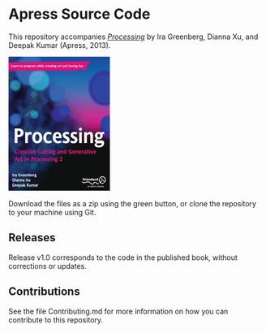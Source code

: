 # Apress Source Code

This repository accompanies [*Processing*](http://www.apress.com/9781430244646) by Ira Greenberg, Dianna Xu, and Deepak Kumar (Apress, 2013).

![Cover image](9781430244646.jpg)

Download the files as a zip using the green button, or clone the repository to your machine using Git.

## Releases

Release v1.0 corresponds to the code in the published book, without corrections or updates.

## Contributions

See the file Contributing.md for more information on how you can contribute to this repository.
